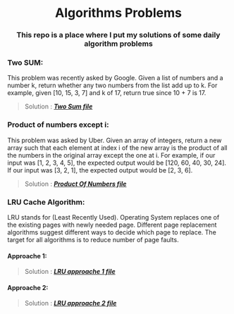 <h1 align="center">Algorithms Problems</h1>
<h3 align="center">This repo is a place where I put my solutions of some daily algorithm problems</h3>

### **Two SUM:**
This problem was recently asked by Google.
Given a list of numbers and a number k, return whether any two numbers from the list add up to k.
For example, given [10, 15, 3, 7] and k of 17, return true since 10 + 7 is 17.
>Solution : ***<a href="https://github.com/wan-bu/algorithms-problems/blob/master/TwoSum.java" target="blank">Two Sum file</a>***

### **Product of numbers except i:**
This problem was asked by Uber.
Given an array of integers, return a new array such that each element at index i of the new array is the product of all the numbers in the original array except the one at i.
For example, if our input was [1, 2, 3, 4, 5], the expected output would be [120, 60, 40, 30, 24]. If our input was [3, 2, 1], the expected output would be [2, 3, 6].
>Solution : ***<a href="https://github.com/wan-bu/algorithms-problems/blob/master/ProductOfNumbers.java" target="blank">Product Of Numbers file</a>***

### **LRU Cache Algorithm:**
LRU stands for (Least Recently Used).
Operating System replaces one of the existing pages with newly needed page. Different page replacement algorithms suggest different ways to decide which page to replace. The target for all algorithms is to reduce number of page faults.
#### Approache 1: 
>Solution : ***<a href="https://github.com/wan-bu/algorithms-problems/blob/master/LRUCache.java" target="blank">LRU approache 1 file</a>***
#### Approache 2:
>Solution : ***<a href="https://github.com/wan-bu/algorithms-problems/blob/master/LRUCacheApproache2.java" target="blank">LRU approache 2 file</a>***
